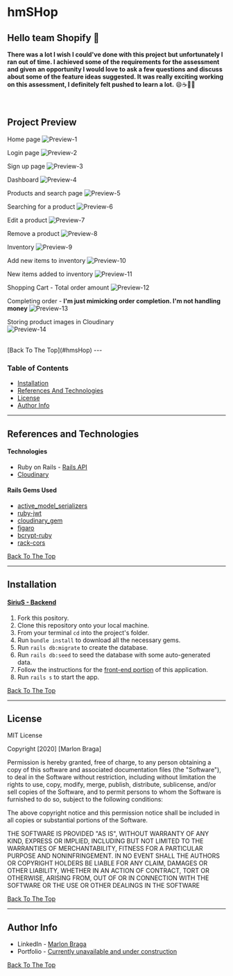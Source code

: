 # hmSHop

## Hello team Shopify :wave:

__There was a lot I wish I could've done with this project but unfortunately I ran out of time. I achieved some of the requirements for the assessment and given an opportunity I would love to ask a few questions and discuss about some of the feature ideas suggested. It was really exciting working on this assessment, I definitely felt pushed to learn a lot.__ :smile::coffee::technologist:

<br />

## Project Preview 

Home page
![Preview-1](https://res.cloudinary.com/dloh9txdc/image/upload/v1610680028/General%20Projects/Screen_Shot_2021-01-14_at_10.01.25_PM_zuydvb.png)

Login page
![Preview-2](https://res.cloudinary.com/dloh9txdc/image/upload/v1610680028/General%20Projects/Screen_Shot_2021-01-14_at_10.02.20_PM_wke99n.png)

Sign up page
![Preview-3](https://res.cloudinary.com/dloh9txdc/image/upload/v1610680029/General%20Projects/Screen_Shot_2021-01-14_at_10.02.31_PM_wnjh7g.png)

Dashboard
![Preview-4](https://res.cloudinary.com/dloh9txdc/image/upload/v1610947481/General%20Projects/Screen_Shot_2021-01-18_at_12.15.01_AM_irevzl.png)

Products and search page
![Preview-5](https://res.cloudinary.com/dloh9txdc/image/upload/v1610947481/General%20Projects/Screen_Shot_2021-01-18_at_12.15.16_AM_cpshrg.png)

Searching for a product
![Preview-6](https://res.cloudinary.com/dloh9txdc/image/upload/v1610947482/General%20Projects/Screen_Shot_2021-01-18_at_12.15.30_AM_nas791.png)

Edit a product
![Preview-7](https://res.cloudinary.com/dloh9txdc/image/upload/v1610947482/General%20Projects/Screen_Shot_2021-01-18_at_12.21.13_AM_glyswf.png)

Remove a product
![Preview-8](https://res.cloudinary.com/dloh9txdc/image/upload/v1610947482/General%20Projects/Screen_Shot_2021-01-18_at_12.21.04_AM_ovzrk6.png)

Inventory
![Preview-9](https://res.cloudinary.com/dloh9txdc/image/upload/v1610947482/General%20Projects/Screen_Shot_2021-01-18_at_12.15.40_AM_aep9pu.png)

Add new items to inventory
![Preview-10](https://res.cloudinary.com/dloh9txdc/image/upload/v1610947481/General%20Projects/Screen_Shot_2021-01-18_at_12.20.36_AM_uosrxj.png)

New items added to inventory
![Preview-11](https://res.cloudinary.com/dloh9txdc/image/upload/v1610947481/General%20Projects/Screen_Shot_2021-01-18_at_12.19.57_AM_cgoprs.png)

Shopping Cart - Total order amount
![Preview-12](https://res.cloudinary.com/dloh9txdc/image/upload/v1610947481/General%20Projects/Screen_Shot_2021-01-18_at_12.22.00_AM_hwwb0h.png)

Completing order - __I'm just mimicking order completion. I'm not handling money__
![Preview-13](https://res.cloudinary.com/dloh9txdc/image/upload/v1610947481/General%20Projects/Screen_Shot_2021-01-18_at_12.22.10_AM_yevlcw.png)

Storing product images in Cloudinary <br />
![Preview-14](https://res.cloudinary.com/dloh9txdc/image/upload/v1610947481/General%20Projects/Screen_Shot_2021-01-18_at_12.23.29_AM_tlfqxn.png)

<br />
[Back To The Top](#hmsHop)
---

### Table of Contents

- [Installation](#installation)
- [References And Technologies](#references-and-technologies)
- [License](#license)
- [Author Info](#author-info)

---

## References and Technologies

#### Technologies

- Ruby on Rails - [Rails API](https://guides.rubyonrails.org/api_app.html)
- [Cloudinary](https://cloudinary.com/)

#### Rails Gems Used

- [active_model_serializers](https://github.com/rails-api/active_model_serializers)
- [ruby-jwt](https://github.com/jwt/ruby-jwt)
- [cloudinary_gem](https://github.com/cloudinary/cloudinary_gem)
- [figaro](https://github.com/laserlemon/figaro)
- [bcrypt-ruby](https://github.com/codahale/bcrypt-ruby)
- [rack-cors](https://github.com/cyu/rack-cors)

[Back To The Top](#hmsHop)

---

## Installation

#### [SiriuS - Backend](https://github.com/mrdbrg/hmShop-backend-Shopify-assessment)

1. Fork this pository.
1. Clone this repository onto your local machine.
1. From your terminal `cd` into the project's folder.
1. Run `bundle install` to download all the necessary gems.
1. Run `rails db:migrate` to create the database.
1. Run `rails db:seed` to seed the database with some auto-generated data.
1. Follow the instructions for the [front-end portion](https://github.com/mrdbrg/hmShop-frontend-Shopify-assessment) of this application. 
1. Run `rails s` to start the app.

[Back To The Top](#hmsHop)

---

## License

MIT License

Copyright [2020] [Marlon Braga]

Permission is hereby granted, free of charge, to any person obtaining a copy of this software and associated documentation files (the "Software"), to deal in the Software without restriction, including without limitation the rights to use, copy, modify, merge, publish, distribute, sublicense, and/or sell copies of the Software, and to permit persons to whom the Software is furnished to do so, subject to the following conditions:

The above copyright notice and this permission notice shall be included in all copies or substantial portions of the Software.

THE SOFTWARE IS PROVIDED "AS IS", WITHOUT WARRANTY OF ANY KIND, EXPRESS OR IMPLIED, INCLUDING BUT NOT LIMITED TO THE WARRANTIES OF MERCHANTABILITY, FITNESS FOR A PARTICULAR PURPOSE AND NONINFRINGEMENT. IN NO EVENT SHALL THE AUTHORS OR COPYRIGHT HOLDERS BE LIABLE FOR ANY CLAIM, DAMAGES OR OTHER LIABILITY, WHETHER IN AN ACTION OF CONTRACT, TORT OR OTHERWISE, ARISING FROM, OUT OF OR IN CONNECTION WITH THE SOFTWARE OR THE USE OR OTHER DEALINGS IN THE SOFTWARE

[Back To The Top](#hmsHop)

---

## Author Info

- LinkedIn - [Marlon Braga](https://www.linkedin.com/in/marlon-braga/)
- Portfolio - [Currently unavailable and under construction](https://www.youtube.com/watch?v=oHg5SJYRHA0&ab_channel=cotter548)

[Back To The Top](#hmsHop)
